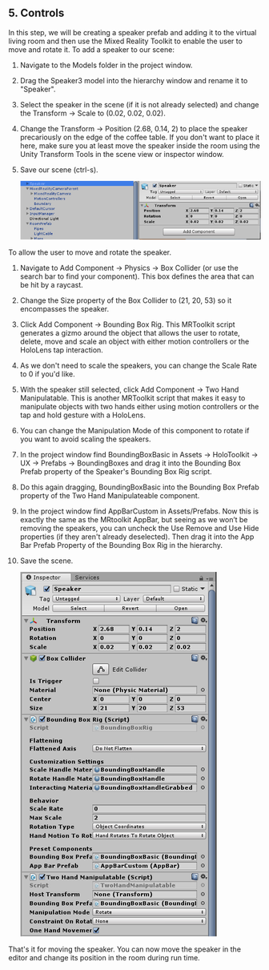 ## 5. Controls

In this step, we will be creating a speaker prefab and adding it to the virtual living room and then use the Mixed Reality Toolkit to enable the user to move and rotate it. To add a speaker to our scene: 

1. Navigate to the Models folder in the project window.
2. Drag the Speaker3 model into the hierarchy window and rename it to "Speaker".
3. Select the speaker in the scene (if it is not already selected) and change the Transform -> Scale to (0.02, 0.02, 0.02).
4. Change the Transform -> Position (2.68, 0.14, 2) to place the speaker precariously on the edge of the coffee table. If you don't want to place it here, make sure you at least move the speaker inside the room using the Unity Transform Tools in the scene view or inspector window.
5. Save our scene (ctrl-s).

	![Speaker transform details](../media/8.png)

To allow the user to move and rotate the speaker.

1. Navigate to Add Component -> Physics -> Box Collider (or use the search bar to find your component). This box defines the area that can be hit by a raycast.
2. Change the Size property of the Box Collider to (21, 20, 53) so it encompasses the speaker.
3. Click Add Component -> Bounding Box Rig. This MRToolkit script generates a gizmo around the object that allows the user to rotate, delete, move and scale an object with either motion controllers or the HoloLens tap interaction.
4. As we don't need to scale the speakers, you can change the Scale Rate to 0 if you'd like.
5. With the speaker still selected, click Add Component -> Two Hand Manipulatable. This is another MRToolkit script that makes it easy to manipulate objects with two hands either using motion controllers or the tap and hold gesture with a HoloLens.
6. You can change the Manipulation Mode of this component to rotate if you want to avoid scaling the speakers.
7. In the project window find BoundingBoxBasic in Assets -> HoloToolkit -> UX -> Prefabs -> BoundingBoxes and drag it into the Bounding Box Prefab property of the Speaker's Bounding Box Rig script.
8. Do this again dragging, BoundingBoxBasic into the Bounding Box Prefab property of the Two Hand Manipulateable component.
9. In the project window find AppBarCustom in Assets/Prefabs. Now this is exactly the same as the MRtoolkit AppBar, but seeing as we won’t be removing the speakers, you can uncheck the Use Remove and Use Hide properties (if they aren't already deselected). Then drag it into the App Bar Prefab Property of the Bounding Box Rig in the hierarchy.
10. Save the scene.

	![Speaker movement control components](../media/9.png)

That's it for moving the speaker. You can now move the speaker in the editor and change its position in the room during run time.